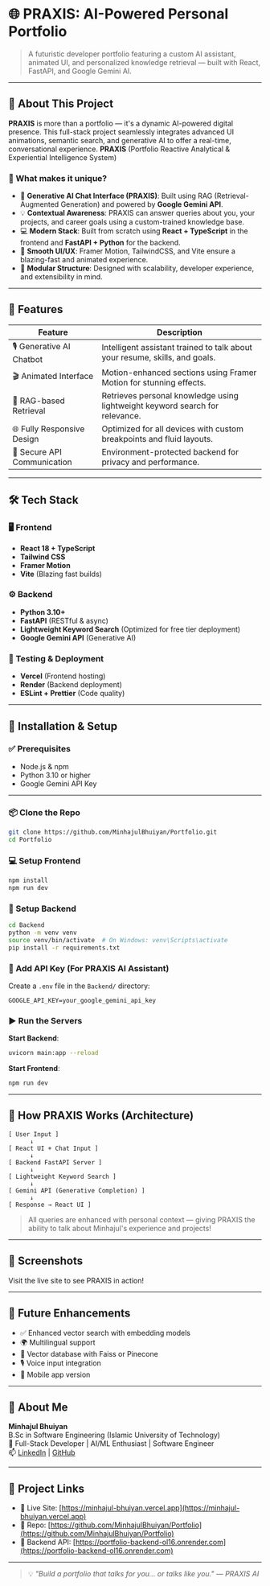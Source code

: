 # 🌐 PRAXIS: AI-Powered Personal Portfolio

> A futuristic developer portfolio featuring a custom AI assistant, animated UI, and personalized knowledge retrieval — built with React, FastAPI, and Google Gemini AI.

---

## 🚀 About This Project

**PRAXIS** is more than a portfolio — it's a dynamic AI-powered digital presence. This full-stack project seamlessly integrates advanced UI animations, semantic search, and generative AI to offer a real-time, conversational experience.
**PRAXIS** (Portfolio Reactive Analytical & Experiential Intelligence System)

### 🔮 What makes it unique?

- 🤖 **Generative AI Chat Interface (PRAXIS)**: Built using RAG (Retrieval-Augmented Generation) and powered by **Google Gemini API**.
- 💡 **Contextual Awareness**: PRAXIS can answer queries about you, your projects, and career goals using a custom-trained knowledge base.
- 💻 **Modern Stack**: Built from scratch using **React + TypeScript** in the frontend and **FastAPI + Python** for the backend.
- 🎨 **Smooth UI/UX**: Framer Motion, TailwindCSS, and Vite ensure a blazing-fast and animated experience.
- 📁 **Modular Structure**: Designed with scalability, developer experience, and extensibility in mind.

---

## 🧠 Features

| Feature                     | Description                                                                 |
|----------------------------|-----------------------------------------------------------------------------|
| 🎙️ Generative AI Chatbot   | Intelligent assistant trained to talk about your resume, skills, and goals. |
| 🎬 Animated Interface      | Motion-enhanced sections using Framer Motion for stunning effects.          |
| 🧠 RAG-based Retrieval     | Retrieves personal knowledge using lightweight keyword search for relevance.|
| 🌐 Fully Responsive Design | Optimized for all devices with custom breakpoints and fluid layouts.        |
| 🔐 Secure API Communication | Environment-protected backend for privacy and performance.                 |

---

## 🛠️ Tech Stack

### 🖥 Frontend
- **React 18 + TypeScript**
- **Tailwind CSS**
- **Framer Motion**
- **Vite** (Blazing fast builds)

### ⚙️ Backend
- **Python 3.10+**
- **FastAPI** (RESTful & async)
- **Lightweight Keyword Search** (Optimized for free tier deployment)
- **Google Gemini API** (Generative AI)

### 🧪 Testing & Deployment
- **Vercel** (Frontend hosting)
- **Render** (Backend deployment)
- **ESLint + Prettier** (Code quality)

---

## 🚧 Installation & Setup

### ✅ Prerequisites
- Node.js & npm
- Python 3.10 or higher
- Google Gemini API Key

---

### 📦 Clone the Repo

```bash
git clone https://github.com/MinhajulBhuiyan/Portfolio.git
cd Portfolio
```

### 💻 Setup Frontend

```bash
npm install
npm run dev
```

### 🧠 Setup Backend

```bash
cd Backend
python -m venv venv
source venv/bin/activate  # On Windows: venv\Scripts\activate
pip install -r requirements.txt
```

### 🔐 Add API Key (For PRAXIS AI Assistant)

Create a `.env` file in the `Backend/` directory:

```env
GOOGLE_API_KEY=your_google_gemini_api_key
```

### ▶️ Run the Servers

**Start Backend**:
```bash
uvicorn main:app --reload
```

**Start Frontend**:
```bash
npm run dev
```

---

## 🧠 How PRAXIS Works (Architecture)

```
[ User Input ] 
      ↓
[ React UI + Chat Input ]
      ↓
[ Backend FastAPI Server ]
      ↓
[ Lightweight Keyword Search ]
      ↓
[ Gemini API (Generative Completion) ]
      ↓
[ Response → React UI ]
```

> All queries are enhanced with personal context — giving PRAXIS the ability to talk about Minhajul's experience and projects!

---

## 📸 Screenshots

Visit the live site to see PRAXIS in action!

---

## 📢 Future Enhancements

- ✅ Enhanced vector search with embedding models
- 🌍 Multilingual support
- 💾 Vector database with Faiss or Pinecone
- 🎙️ Voice input integration
- 📱 Mobile app version

---

## 👤 About Me

**Minhajul Bhuiyan**  
B.Sc in Software Engineering (Islamic University of Technology)  
🎯 Full-Stack Developer | AI/ML Enthusiast | Software Engineer  
📫 [LinkedIn](https://www.linkedin.com/in/minhajul-bhuiyan-11b388218/) | [GitHub](https://github.com/MinhajulBhuiyan)

---

## 📎 Project Links

- 🔗 Live Site: [https://minhajul-bhuiyan.vercel.app](https://minhajul-bhuiyan.vercel.app)
- 📁 Repo: [https://github.com/MinhajulBhuiyan/Portfolio](https://github.com/MinhajulBhuiyan/Portfolio)
- 🤖 Backend API: [https://portfolio-backend-ol16.onrender.com](https://portfolio-backend-ol16.onrender.com)

---

> 💡 *"Build a portfolio that talks for you... or talks like you." — PRAXIS AI*
